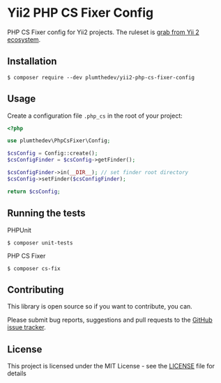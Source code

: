 # Yii2 PHP CS Fixer Config
PHP CS Fixer config for Yii2 projects. The ruleset is [grab from Yii 2 ecosystem](https://github.com/yiisoft/yii2/blob/master/cs/src/YiiConfig.php).

## Installation
```shell script
$ composer require --dev plumthedev/yii2-php-cs-fixer-config
```

## Usage
Create a configuration file `.php_cs` in the root of your project:

```php
<?php

use plumthedev\PhpCsFixer\Config;

$csConfig = Config::create();
$csConfigFinder = $csConfig->getFinder();

$csConfigFinder->in(__DIR__); // set finder root directory
$csConfig->setFinder($csConfigFinder);

return $csConfig;
```

## Running the tests

PHPUnit

```shell script
$ composer unit-tests
```

PHP CS Fixer

```
$ composer cs-fix
```

## Contributing

This library is open source so if you want to contribute, you can.
>
Please submit bug reports, suggestions and pull requests to the [GitHub issue tracker](https://github.com/plumthedev/yii2-php-cs-fixer-config/issues).

## License

This project is licensed under the MIT License - see the [LICENSE](LICENSE) file for details

